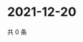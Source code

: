 # 2021-12-20

共 0 条

<!-- BEGIN WEIBO -->
<!-- 最后更新时间 Mon Dec 20 2021 14:18:53 GMT+0800 (China Standard Time) -->

<!-- END WEIBO -->
